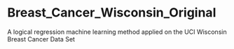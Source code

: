 # Breast_Cancer_Wisconsin_Original
A logical regression machine learning method applied on the UCI Wisconsin Breast Cancer Data Set
